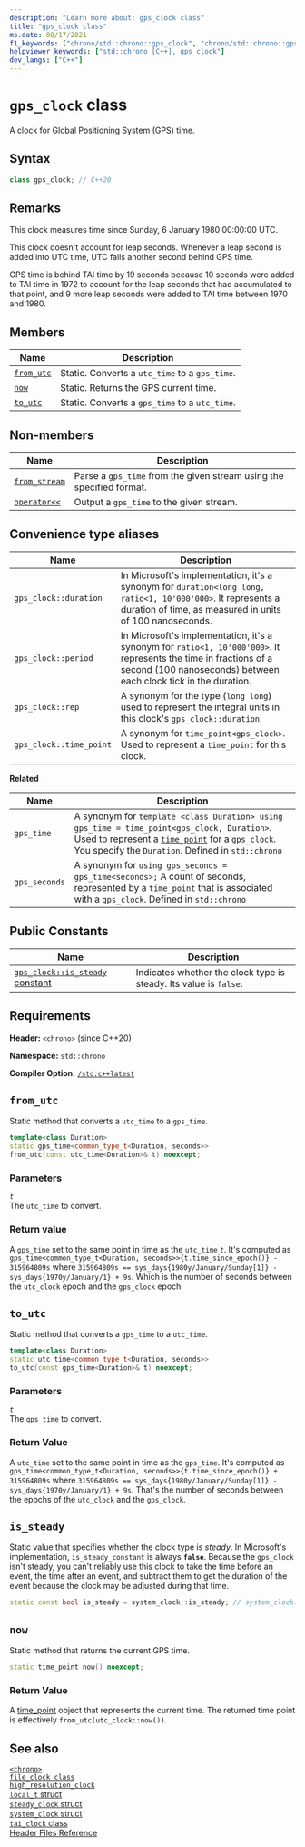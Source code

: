 ```yaml
---
description: "Learn more about: gps_clock class"
title: "gps_clock class"
ms.date: 08/17/2021
f1_keywords: ["chrono/std::chrono::gps_clock", "chrono/std::chrono::gps_clock::now", "chrono/std::chrono::gps_clock::to_utc", "chrono/std::chrono::gps_clock::from_utc", "chrono/std::chrono::gps_clock::is_steady constant"]
helpviewer_keywords: ["std::chrono [C++], gps_clock"]
dev_langs: ["C++"]
---
```


# `gps_clock` class

A clock for Global Positioning System (GPS) time.

## Syntax

```cpp
class gps_clock; // C++20
```

## Remarks

This clock measures time since Sunday, 6 January 1980 00:00:00 UTC.

This clock doesn't account for leap seconds. Whenever a leap second is added into UTC time, UTC falls another second behind GPS time.

GPS time is behind TAI time by 19 seconds because 10 seconds were added to TAI time in 1972 to account for the leap seconds that had accumulated to that point, and 9 more leap seconds were added to TAI time between 1970 and 1980.

## Members

| Name | Description |
|--|--|
| [`from_utc`](#from_utc) | Static. Converts a `utc_time` to a `gps_time`. |
| [`now`](#now) | Static. Returns the GPS current time. |
| [`to_utc`](#to_utc) | Static. Converts a `gps_time` to a `utc_time`. |

## Non-members

| Name | Description |
|--|--|
| [`from_stream`](chrono-functions.md#std-chrono-from-stream) | Parse a `gps_time` from the given stream using the specified format. |
| [`operator<<`](chrono-operators.md#op_left_shift) | Output a `gps_time` to the given stream. |

## Convenience type aliases

| Name | Description |
|--|--|
| `gps_clock::duration` | In Microsoft's implementation, it's a synonym for `duration<long long, ratio<1, 10'000'000>`. It represents a duration of time, as measured in units of 100 nanoseconds. |
| `gps_clock::period` | In Microsoft's implementation, it's a synonym for `ratio<1, 10'000'000>`. It represents the time in fractions of a second (100 nanoseconds) between each clock tick in the duration. |
| `gps_clock::rep` | A synonym for the type (`long long`) used to represent the integral units in this clock's `gps_clock::duration`. |
| `gps_clock::time_point` | A synonym for `time_point<gps_clock>`. Used to represent a `time_point` for this clock. |

**Related**

| Name | Description |
|--|--|
| `gps_time` | A synonym for `template <class Duration> using gps_time = time_point<gps_clock, Duration>`. Used to represent a [`time_point`](time-point-class.md) for a `gps_clock`. You specify the `Duration`. Defined in `std::chrono` |
| `gps_seconds` | A synonym for `using gps_seconds = gps_time<seconds>;` A count of seconds, represented by a `time_point` that is associated with a `gps_clock`. Defined in `std::chrono` |

## Public Constants

| Name | Description |
|--|--|
| [`gps_clock::is_steady` constant](#is_steady_constant) | Indicates whether the clock type is steady. Its value is `false`. |

## Requirements

**Header:** `<chrono>` (since C++20)

**Namespace:** `std::chrono`

**Compiler Option:** [`/std:c++latest`](../build/reference/std-specify-language-standard-version.md)

## <a name="from_utc"></a> `from_utc`

Static method that converts a `utc_time` to a `gps_time`.

```cpp
template<class Duration>
static gps_time<common_type_t<Duration, seconds>>
from_utc(const utc_time<Duration>& t) noexcept;
```

### Parameters

*`t`*\
The `utc_time` to convert.

### Return value

A `gps_time` set to the same point in time as the `utc_time` *`t`*.  It's computed as `gps_time<common_type_t<Duration, seconds>>{t.time_since_epoch()} - 315964809s` where `315964809s == sys_days{1980y/January/Sunday[1]} - sys_days{1970y/January/1} + 9s`. Which is the number of seconds between the `utc_clock` epoch and the `gps_clock` epoch.

## <a name="to_utc"></a> `to_utc`

Static method that converts a `gps_time` to a `utc_time`.

```cpp
template<class Duration>
static utc_time<common_type_t<Duration, seconds>>
to_utc(const gps_time<Duration>& t) noexcept;
```

### Parameters

*`t`*\
The `gps_time` to convert.

### Return Value

A `utc_time` set to the same point in time as the `gps_time`. It's computed as `gps_time<common_type_t<Duration, seconds>>{t.time_since_epoch()} + 315964809s` where  `315964809s == sys_days{1980y/January/Sunday[1]} - sys_days{1970y/January/1} + 9s`. That's the number of seconds between the epochs of the `utc_clock` and the `gps_clock`.

## <a name="is_steady_constant"></a> `is_steady`

Static value that specifies whether the clock type is *steady*. In Microsoft's implementation, `is_steady_constant` is always **`false`**. Because the `gps_clock` isn't steady, you can't reliably use this clock to take the time before an event, the time after an event, and subtract them to get the duration of the event because the clock may be adjusted during that time.

```cpp
static const bool is_steady = system_clock::is_steady; // system_clock::is_steady equals false
```

## <a name="now"></a> `now`

Static method that returns the current GPS time.

```cpp
static time_point now() noexcept;
```

### Return Value

A [time_point](../standard-library/time-point-class.md) object that represents the current time. The returned time point is effectively `from_utc(utc_clock::now())`.

## See also

[`<chrono>`](chrono.md)\
[`file_clock class`](file-clock-class.md)\
[`high_resolution_clock`](high-resolution-clock-struct.md)\
[`local_t` struct](local_t.md)\
[`steady_clock` struct](steady-clock-struct.md)\
[`system_clock` struct](system-clock-structure.md)\
[`tai_clock` class](tai-clock-class.md)\
[Header Files Reference](cpp-standard-library-header-files.md)
